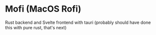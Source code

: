 # Mofi (MacOS Rofi)

Rust backend and Svelte frontend with tauri (probably should have done this with pure rust, that's next)
